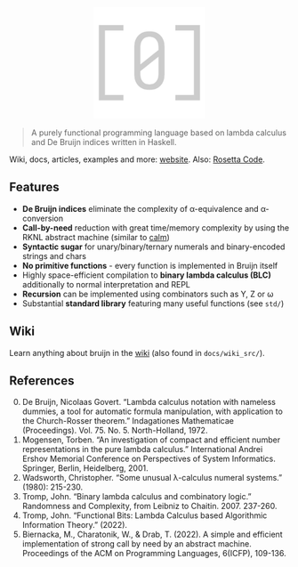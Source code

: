 <p align="center">
<img width="200" src="https://raw.githubusercontent.com/marvinborner/bruijn/main/docs/res/logo.png" alt="Bruijn logo"/>
</p>

> A purely functional programming language based on lambda calculus and
> De Bruijn indices written in Haskell.

Wiki, docs, articles, examples and more:
[website](https://bruijn.marvinborner.de). Also: [Rosetta
Code](https://rosettacode.org/wiki/Category:Bruijn).

## Features

- **De Bruijn indices** eliminate the complexity of α-equivalence and
  α-conversion
- **Call-by-need** reduction with great time/memory complexity by using
  the RKNL abstract machine (similar to
  [calm](https://github.com/marvinborner/calm/))
- **Syntactic sugar** for unary/binary/ternary numerals and
  binary-encoded strings and chars
- **No primitive functions** - every function is implemented in Bruijn
  itself
- Highly space-efficient compilation to **binary lambda calculus (BLC)**
  additionally to normal interpretation and REPL
- **Recursion** can be implemented using combinators such as Y, Z or ω
- Substantial **standard library** featuring many useful functions (see
  `std/`)

## Wiki

Learn anything about bruijn in the
[wiki](https://bruijn.marvinborner.de/wiki/) (also found in
`docs/wiki_src/`).

## References

0.  De Bruijn, Nicolaas Govert. “Lambda calculus notation with nameless
    dummies, a tool for automatic formula manipulation, with application
    to the Church-Rosser theorem.” Indagationes Mathematicae
    (Proceedings). Vol. 75. No. 5. North-Holland, 1972.
1.  Mogensen, Torben. “An investigation of compact and efficient number
    representations in the pure lambda calculus.” International Andrei
    Ershov Memorial Conference on Perspectives of System Informatics.
    Springer, Berlin, Heidelberg, 2001.
2.  Wadsworth, Christopher. “Some unusual λ-calculus numeral systems.”
    (1980): 215-230.
3.  Tromp, John. “Binary lambda calculus and combinatory logic.”
    Randomness and Complexity, from Leibniz to Chaitin. 2007. 237-260.
4.  Tromp, John. “Functional Bits: Lambda Calculus based Algorithmic
    Information Theory.” (2022).
5.  Biernacka, M., Charatonik, W., & Drab, T. (2022). A simple and
    efficient implementation of strong call by need by an abstract
    machine. Proceedings of the ACM on Programming Languages, 6(ICFP),
    109-136.
